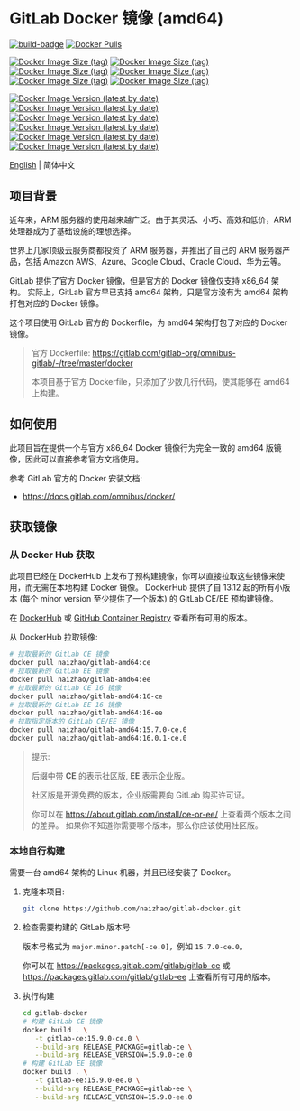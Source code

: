 # GitLab Docker 镜像 (amd64)

[![build-badge][github-actions-badge]][github-actions]
[![Docker Pulls][dockerhub-badge-pulls]][dockerhub]

[![Docker Image Size (tag)][dockerhub-badge-image-size-15-ce]][dockerhub]
[![Docker Image Size (tag)][dockerhub-badge-image-size-15-ee]][dockerhub]
[![Docker Image Size (tag)][dockerhub-badge-image-size-16.0-ce]][dockerhub]
[![Docker Image Size (tag)][dockerhub-badge-image-size-16.0-ee]][dockerhub]
[![Docker Image Size (tag)][dockerhub-badge-image-size-16.1-ce]][dockerhub]
[![Docker Image Size (tag)][dockerhub-badge-image-size-16.1-ee]][dockerhub]

[![Docker Image Version (latest by date)][dockerhub-badge-latest-version-15-ce]][dockerhub]
[![Docker Image Version (latest by date)][dockerhub-badge-latest-version-15-ee]][dockerhub]
[![Docker Image Version (latest by date)][dockerhub-badge-latest-version-16.0-ce]][dockerhub]
[![Docker Image Version (latest by date)][dockerhub-badge-latest-version-16.0-ee]][dockerhub]
[![Docker Image Version (latest by date)][dockerhub-badge-latest-version-16.1-ce]][dockerhub]
[![Docker Image Version (latest by date)][dockerhub-badge-latest-version-16.1-ee]][dockerhub]

[github-actions]: https://github.com/naizhao/gitlab-amd64/actions/workflows/build.yml
[github-actions-badge]: https://github.com/naizhao/gitlab-amd64/actions/workflows/build.yml/badge.svg?branch=main
[dockerhub]: https://hub.docker.com/r/naizhao/gitlab-amd64/tags
[dockerhub-badge-pulls]: https://img.shields.io/docker/pulls/naizhao/gitlab-amd64?logo=docker
[dockerhub-badge-image-size-15-ce]: https://img.shields.io/docker/image-size/naizhao/gitlab-amd64/15-ce?label=gitlab-15-ce&logo=docker
[dockerhub-badge-image-size-15-ee]: https://img.shields.io/docker/image-size/naizhao/gitlab-amd64/15-ee?label=gitlab-15-ee&logo=docker
[dockerhub-badge-image-size-16.0-ce]: https://img.shields.io/docker/image-size/naizhao/gitlab-amd64/16.0-ce?label=gitlab-16.0-ce&logo=docker
[dockerhub-badge-image-size-16.0-ee]: https://img.shields.io/docker/image-size/naizhao/gitlab-amd64/16.0-ee?label=gitlab-16.0-ee&logo=docker
[dockerhub-badge-image-size-16.1-ce]: https://img.shields.io/docker/image-size/naizhao/gitlab-amd64/16.1-ce?label=gitlab-16.1-ce&logo=docker
[dockerhub-badge-image-size-16.1-ee]: https://img.shields.io/docker/image-size/naizhao/gitlab-amd64/16.1-ee?label=gitlab-16.1-ee&logo=docker
[dockerhub-badge-latest-version-15-ce]: https://img.shields.io/docker/v/naizhao/gitlab-amd64/15-ce?arch=amd64&logo=docker
[dockerhub-badge-latest-version-15-ee]: https://img.shields.io/docker/v/naizhao/gitlab-amd64/15-ee?arch=amd64&logo=docker
[dockerhub-badge-latest-version-16.0-ce]: https://img.shields.io/docker/v/naizhao/gitlab-amd64/16.0-ce?arch=amd64&logo=docker
[dockerhub-badge-latest-version-16.0-ee]: https://img.shields.io/docker/v/naizhao/gitlab-amd64/16.0-ee?arch=amd64&logo=docker
[dockerhub-badge-latest-version-16.1-ce]: https://img.shields.io/docker/v/naizhao/gitlab-amd64/16.1-ce?arch=amd64&logo=docker
[dockerhub-badge-latest-version-16.1-ee]: https://img.shields.io/docker/v/naizhao/gitlab-amd64/16.1-ee?arch=amd64&logo=docker
[ghcr]: https://github.com/naizhao/gitlab-amd64/pkgs/container/gitlab-arm

[English](./README.md) | 简体中文

## 项目背景

近年来，ARM 服务器的使用越来越广泛。由于其灵活、小巧、高效和低价，ARM 处理器成为了基础设施的理想选择。

世界上几家顶级云服务商都投资了 ARM 服务器，并推出了自己的 ARM 服务器产品，包括 Amazon AWS、Azure、Google Cloud、Oracle Cloud、华为云等。

GitLab 提供了官方 Docker 镜像，但是官方的 Docker 镜像仅支持 x86_64 架构。
实际上，GitLab 官方早已支持 amd64 架构，只是官方没有为 amd64 架构打包对应的 Docker 镜像。

这个项目使用 GitLab 官方的 Dockerfile，为 amd64 架构打包了对应的 Docker 镜像。

> 官方 Dockerfile: <https://gitlab.com/gitlab-org/omnibus-gitlab/-/tree/master/docker>
>
> 本项目基于官方 Dockerfile，只添加了少数几行代码，使其能够在 amd64 上构建。

## 如何使用

此项目旨在提供一个与官方 x86_64 Docker 镜像行为完全一致的 amd64 版镜像，因此可以直接参考官方文档使用。

参考 GitLab 官方的 Docker 安装文档:

- <https://docs.gitlab.com/omnibus/docker/>

## 获取镜像

### 从 Docker Hub 获取

此项目已经在 DockerHub 上发布了预构建镜像，你可以直接拉取这些镜像来使用，而无需在本地构建 Docker 镜像。
DockerHub 提供了自 13.12 起的所有小版本 (每个 minor version 至少提供了一个版本) 的 GitLab CE/EE 预构建镜像。

在 [DockerHub][dockerhub] 或 [GitHub Container Registry][ghcr] 查看所有可用的版本。

从 DockerHub 拉取镜像:

```sh
# 拉取最新的 GitLab CE 镜像
docker pull naizhao/gitlab-amd64:ce
# 拉取最新的 GitLab EE 镜像
docker pull naizhao/gitlab-amd64:ee
# 拉取最新的 GitLab CE 16 镜像
docker pull naizhao/gitlab-amd64:16-ce
# 拉取最新的 GitLab EE 16 镜像
docker pull naizhao/gitlab-amd64:16-ee
# 拉取指定版本的 GitLab CE/EE 镜像
docker pull naizhao/gitlab-amd64:15.7.0-ce.0
docker pull naizhao/gitlab-amd64:16.0.1-ce.0
```

> 提示:
>
> 后缀中带 **CE** 的表示社区版, **EE** 表示企业版。
>
> 社区版是开源免费的版本，企业版需要向 GitLab 购买许可证。
>
> 你可以在 <https://about.gitlab.com/install/ce-or-ee/> 上查看两个版本之间的差异。
> 如果你不知道你需要哪个版本，那么你应该使用社区版。

### 本地自行构建

需要一台 amd64 架构的 Linux 机器，并且已经安装了 Docker。

1. 克隆本项目:

   ```sh
   git clone https://github.com/naizhao/gitlab-docker.git
   ```

2. 检查需要构建的 GitLab 版本号

   版本号格式为 `major.minor.patch[-ce.0]`，例如 `15.7.0-ce.0`。

   你可以在 <https://packages.gitlab.com/gitlab/gitlab-ce> 或 <https://packages.gitlab.com/gitlab/gitlab-ee> 上查看所有可用的版本。

3. 执行构建

   ```sh
   cd gitlab-docker
   # 构建 GitLab CE 镜像
   docker build . \
      -t gitlab-ce:15.9.0-ce.0 \
      --build-arg RELEASE_PACKAGE=gitlab-ce \
      --build-arg RELEASE_VERSION=15.9.0-ce.0
   # 构建 GitLab EE 镜像
   docker build . \
      -t gitlab-ee:15.9.0-ee.0 \
      --build-arg RELEASE_PACKAGE=gitlab-ee \
      --build-arg RELEASE_VERSION=15.9.0-ee.0
   ```
